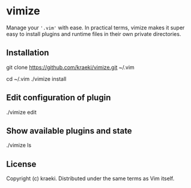 vimize
======

Manage your `'.vim'` with ease.  In practical terms, vimize
makes it super easy to install plugins and runtime files in their own
private directories.

Installation
------------

git clone https://github.com/kraeki/vimize.git ~/.vim

cd ~/.vim
./vimize install

Edit configuration of plugin
-----------------------------

./vimize edit <plugin>

Show available plugins and state
--------------------------------

./vimize ls

License
-------

Copyright (c) kraeki.  Distributed under the same terms as Vim itself.
